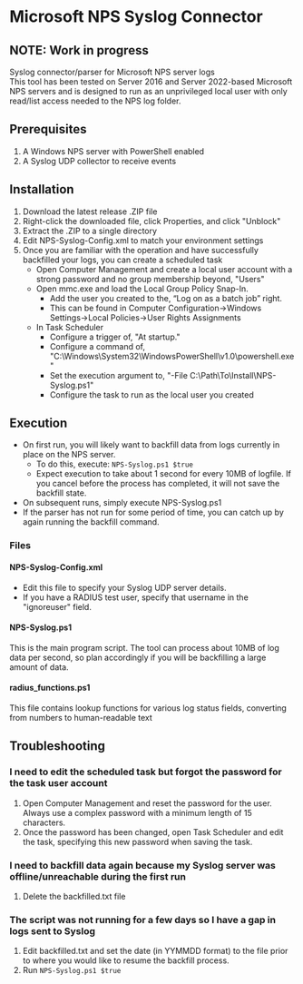 # Microsoft NPS Syslog Connector
## NOTE: Work in progress
Syslog connector/parser for Microsoft NPS server logs  
This tool has been tested on Server 2016 and Server 2022-based Microsoft NPS servers and is designed to run as an unprivileged local user with only read/list access needed to the NPS log folder.  

## Prerequisites
1. A Windows NPS server with PowerShell enabled  
2. A Syslog UDP collector to receive events  

## Installation
1. Download the latest release .ZIP file  
2. Right-click the downloaded file, click Properties, and click "Unblock"  
3. Extract the .ZIP to a single directory  
4. Edit NPS-Syslog-Config.xml to match your environment settings  
5. Once you are familiar with the operation and have successfully backfilled your logs, you can create a scheduled task  
    - Open Computer Management and create a local user account with a strong password and no group membership beyond, "Users"  
    - Open mmc.exe and load the Local Group Policy Snap-In.  
      - Add the user you created to the, “Log on as a batch job” right.  
      - This can be found in Computer Configuration->Windows Settings->Local Policies->User Rights Assignments  
    - In Task Scheduler
      - Configure a trigger of, "At startup."  
      - Configure a command of, "C:\Windows\System32\WindowsPowerShell\v1.0\powershell.exe"  
      - Set the execution argument to, "-File C:\Path\To\Install\NPS-Syslog.ps1"
      - Configure the task to run as the local user you created  

## Execution
- On first run, you will likely want to backfill data from logs currently in place on the NPS server.  
  - To do this, execute: ```NPS-Syslog.ps1 $true```  
  - Expect execution to take about 1 second for every 10MB of logfile.  If you cancel before the process has completed, it will not save the backfill state.  
- On subsequent runs, simply execute NPS-Syslog.ps1  
- If the parser has not run for some period of time, you can catch up by again running the backfill command.  

### Files
#### NPS-Syslog-Config.xml
- Edit this file to specify your Syslog UDP server details.  
- If you have a RADIUS test user, specify that username in the "ignoreuser" field.  
#### NPS-Syslog.ps1
This is the main program script.  The tool can process about 10MB of log data per second, so plan accordingly if you will be backfilling a large amount of data.  
#### radius_functions.ps1
This file contains lookup functions for various log status fields, converting from numbers to human-readable text  

## Troubleshooting
### I need to edit the scheduled task but forgot the password for the task user account
1. Open Computer Management and reset the password for the user.  Always use a complex password with a minimum length of 15 characters.  
2. Once the password has been changed, open Task Scheduler and edit the task, specifying this new password when saving the task.  
### I need to backfill data again because my Syslog server was offline/unreachable during the first run
1. Delete the backfilled.txt file  
### The script was not running for a few days so I have a gap in logs sent to Syslog
1. Edit backfilled.txt and set the date (in YYMMDD format) to the file prior to where you would like to resume the backfill process.  
2. Run ```NPS-Syslog.ps1 $true```  
